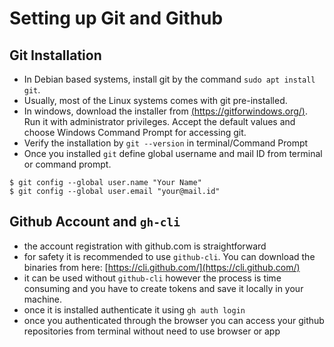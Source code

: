 # Setting up Git and Github

## Git Installation

- In Debian based systems, install git by the command `sudo apt install git`.
- Usually, most of the Linux systems comes with git pre-installed.
- In windows, download the installer from [(https://gitforwindows.org/)](https://gitforwindows.org/). Run it with administrator privileges. Accept the default values and choose Windows Command Prompt for accessing git.
- Verify the installation by `git --version` in terminal/Command Prompt
- Once you installed `git` define global username and mail ID from terminal or command prompt.
  
```
$ git config --global user.name "Your Name"   
$ git config --global user.email "your@mail.id"
```

## Github Account and `gh-cli`

- the account registration with github.com is straightforward
- for safety it is recommended to use `github-cli`. You can download the binaries from here: [https://cli.github.com/](https://cli.github.com/)
- it can be used without `github-cli` however the process is time consuming and you have to create tokens and save it locally in your machine.
- once it is installed authenticate it using `gh auth login`
- once you authenticated through the browser you can access your github repositories from terminal without need to use browser or app